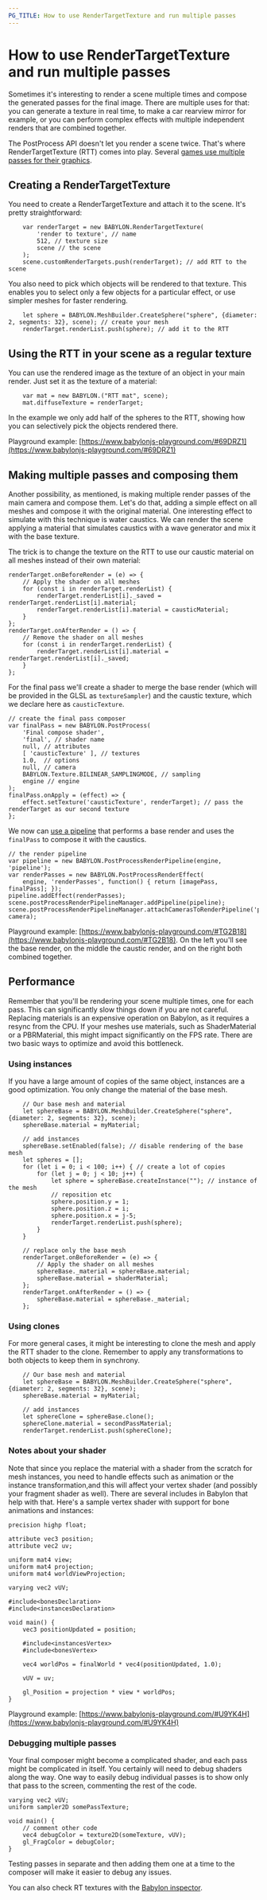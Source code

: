 ```yaml
---
PG_TITLE: How to use RenderTargetTexture and run multiple passes
---
```


# How to use RenderTargetTexture and run multiple passes

Sometimes it's interesting to render a scene multiple times and compose the generated passes for the final image. There are multiple uses for that: you can generate a texture in real time, to make a car rearview mirror for example, or you can perform complex effects with multiple independent renders that are combined together. 

The PostProcess API doesn't let you render a scene twice. That's where RenderTargetTexture (RTT) comes into play. Several [games use multiple passes for their graphics](http://www.adriancourreges.com/blog/2016/09/09/doom-2016-graphics-study/).

## Creating a RenderTargetTexture

You need to create a RenderTargetTexture and attach it to the scene. It's pretty straightforward:

```    
    var renderTarget = new BABYLON.RenderTargetTexture(
        'render to texture', // name 
        512, // texture size
        scene // the scene
    );
    scene.customRenderTargets.push(renderTarget); // add RTT to the scene
```

You also need to pick which objects will be rendered to that texture. This enables you to select only a few objects for a particular effect, or use simpler meshes for faster rendering.

```
    let sphere = BABYLON.MeshBuilder.CreateSphere("sphere", {diameter: 2, segments: 32}, scene); // create your mesh
    renderTarget.renderList.push(sphere); // add it to the RTT
```

## Using the RTT in your scene as a regular texture

You can use the rendered image as the texture of an object in your main render. Just set it as the texture of a material:

```
    var mat = new BABYLON.("RTT mat", scene);
    mat.diffuseTexture = renderTarget;
```

In the example we only add half of the spheres to the RTT, showing how you can selectively pick the objects rendered there.

Playground example: [https://www.babylonjs-playground.com/#69DRZ1](https://www.babylonjs-playground.com/#69DRZ1)

## Making multiple passes and composing them

Another possibility, as mentioned, is making multiple render passes of the main camera and compose them. Let's do that, adding a simple effect on all meshes and compose it with the original material. One interesting effect to simulate with this technique is water caustics. We can render the scene applying a material that simulates caustics with a wave generator and mix it with the base texture.

The trick is to change the texture on the RTT to use our caustic material on all meshes instead of their own material:

```
renderTarget.onBeforeRender = (e) => {
    // Apply the shader on all meshes
    for (const i in renderTarget.renderList) {
        renderTarget.renderList[i]._saved = renderTarget.renderList[i].material;
        renderTarget.renderList[i].material = causticMaterial;
    }
};
renderTarget.onAfterRender = () => {
    // Remove the shader on all meshes
    for (const i in renderTarget.renderList) {
        renderTarget.renderList[i].material = renderTarget.renderList[i]._saved;
    }
};
```

For the final pass we'll create a shader to merge the base render (which will be provided in the GLSL as `textureSampler`) and the caustic texture, which we declare here as `causticTexture`. 

```
// create the final pass composer
var finalPass = new BABYLON.PostProcess(
    'Final compose shader', 
    'final', // shader name
    null, // attributes
    [ 'causticTexture' ], // textures
    1.0,  // options
    null, // camera
    BABYLON.Texture.BILINEAR_SAMPLINGMODE, // sampling
    engine // engine
);
finalPass.onApply = (effect) => {
    effect.setTexture('causticTexture', renderTarget); // pass the renderTarget as our second texture
};
```

We now can [use a pipeline](/how_to/how_to_use_postprocessrenderpipeline) that performs a base render and uses the `finalPass` to compose it with the caustics.

```
// the render pipeline
var pipeline = new BABYLON.PostProcessRenderPipeline(engine, 'pipeline');
var renderPasses = new BABYLON.PostProcessRenderEffect(
    engine, 'renderPasses', function() { return [imagePass, finalPass]; });
pipeline.addEffect(renderPasses);
scene.postProcessRenderPipelineManager.addPipeline(pipeline);
scene.postProcessRenderPipelineManager.attachCamerasToRenderPipeline('pipeline', camera);
```

Playground example: [https://www.babylonjs-playground.com/#TG2B18](https://www.babylonjs-playground.com/#TG2B18). On the left you'll see the base render, on the middle the caustic render, and on the right both combined together.

## Performance

Remember that you'll be rendering your scene multiple times, one for each pass. This can significantly slow things down if you are not careful. Replacing materials is an expensive operation on Babylon, as it requires a resync from the CPU. If your meshes use materials, such as ShaderMaterial or a PBRMaterial, this might impact significantly on the FPS rate. There are two basic ways to optimize and avoid this bottleneck.

### Using instances

If you have a large amount of copies of the same object, instances are a good optimization. You only change the material of the base mesh.

```
    // Our base mesh and material
    let sphereBase = BABYLON.MeshBuilder.CreateSphere("sphere", {diameter: 2, segments: 32}, scene);
    sphereBase.material = myMaterial;

    // add instances
    sphereBase.setEnabled(false); // disable rendering of the base mesh
    let spheres = [];
    for (let i = 0; i < 100; i++) { // create a lot of copies
        for (let j = 0; j < 10; j++) {
            let sphere = sphereBase.createInstance(""); // instance of the mesh
            // reposition etc
            sphere.position.y = 1;
            sphere.position.z = i;
            sphere.position.x = j-5;
            renderTarget.renderList.push(sphere);
        }
    }

    // replace only the base mesh
    renderTarget.onBeforeRender = (e) => {
        // Apply the shader on all meshes
        sphereBase._material = sphereBase.material;
        sphereBase.material = shaderMaterial;
    };
    renderTarget.onAfterRender = () => {
        sphereBase.material = sphereBase._material;
    };

```

### Using clones

For more general cases, it might be interesting to clone the mesh and apply the RTT shader to the clone. Remember to apply any transformations to both objects to keep them in synchrony.

```
    // Our base mesh and material
    let sphereBase = BABYLON.MeshBuilder.CreateSphere("sphere", {diameter: 2, segments: 32}, scene);
    sphereBase.material = myMaterial;

    // add instances
    let sphereClone = sphereBase.clone();
    sphereClone.material = secondPassMaterial;
    renderTarget.renderList.push(sphereClone);
```

### Notes about your shader

Note that since you replace the material with a shader from the scratch for mesh instances, you need to handle effects such as animation or the instance transformation,and this will affect your vertex shader (and possibly your fragment shader as well). There are several includes in Babylon that help with that. Here's a sample vertex shader with support for bone animations and instances:

```
precision highp float;

attribute vec3 position;
attribute vec2 uv;

uniform mat4 view;
uniform mat4 projection;
uniform mat4 worldViewProjection;

varying vec2 vUV;

#include<bonesDeclaration>
#include<instancesDeclaration>

void main() {
    vec3 positionUpdated = position;

    #include<instancesVertex>
    #include<bonesVertex>

    vec4 worldPos = finalWorld * vec4(positionUpdated, 1.0);

    vUV = uv;

    gl_Position = projection * view * worldPos;
}
```

Playground example: [https://www.babylonjs-playground.com/#U9YK4H](https://www.babylonjs-playground.com/#U9YK4H)


### Debugging multiple passes

Your final composer might become a complicated shader, and each pass might be complicated in itself. You certainly will need to debug shaders along the way. One way to easily debug individual passes is to show only that pass to the screen, commenting the rest of the code.

```
varying vec2 vUV;
uniform sampler2D somePassTexture;

void main() {
    // comment other code
    vec4 debugColor = texture2D(someTexture, vUV);
    gl_FragColor = debugColor;
}
```

Testing passes in separate and then adding them one at a time to the composer will make it easier to debug any issues.

You can also check RT textures with the [Babylon inspector](/how_to/debug_layerEnable).
